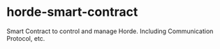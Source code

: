 # horde-smart-contract
Smart Contract to control and manage Horde. Including Communication Protocol, etc.
